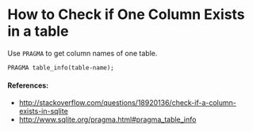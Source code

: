 
# How to Check if One Column Exists in a table

Use `PRAGMA` to get column names of one table.  

`PRAGMA table_info(table-name);`

#### References:
* <http://stackoverflow.com/questions/18920136/check-if-a-column-exists-in-sqlite>
* <http://www.sqlite.org/pragma.html#pragma_table_info>